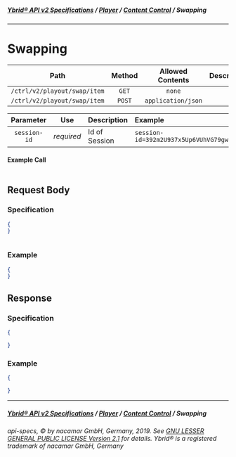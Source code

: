 ##### [**Ybrid® API v2 Specifications**](../../) / [**Player**](../) / [**Content Control**](./) / Swapping
---

# Swapping

Path | Method | Allowed Contents | Description
------------- | :-------------: | :-------------: | :-------------:
`/ctrl/v2/playout/swap/item` | `GET` | `none` | 
`/ctrl/v2/playout/swap/item` | `POST` | `application/json` | 
  
Parameter | Use | Description | Example
:-------------: | :-------------: | :------------- | :------------- 
`session-id` | *required* | Id of Session | `session-id=392m2U937x5Up6VUhVG79gw8ynz7337w`

#### Example Call
```http
```

## Request Body
### Specification
```json
{
}
```
```ini
```

### Example
```json
{
}
```

## Response
### Specification
```json
{

}
```
### Example
```json
{

}
```

---
##### [**Ybrid® API v2 Specifications**](../../) / [**Player**](../) / [**Content Control**](./) / Swapping
###### api-specs, © by nacamar GmbH, Germany, 2019. See [GNU LESSER GENERAL PUBLIC LICENSE Version 2.1](/LICENSE) for details. Ybrid® is a registered trademark of nacamar GmbH, Germany 
